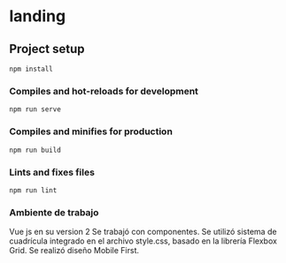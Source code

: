 # landing

## Project setup
```
npm install
```

### Compiles and hot-reloads for development
```
npm run serve
```

### Compiles and minifies for production
```
npm run build
```

### Lints and fixes files
```
npm run lint
```

### Ambiente de trabajo

Vue js en su version  2
Se trabajó con componentes.
Se utilizó sistema de cuadrícula integrado en el archivo style.css, basado en la librería Flexbox Grid.
Se realizó diseño Mobile First.

